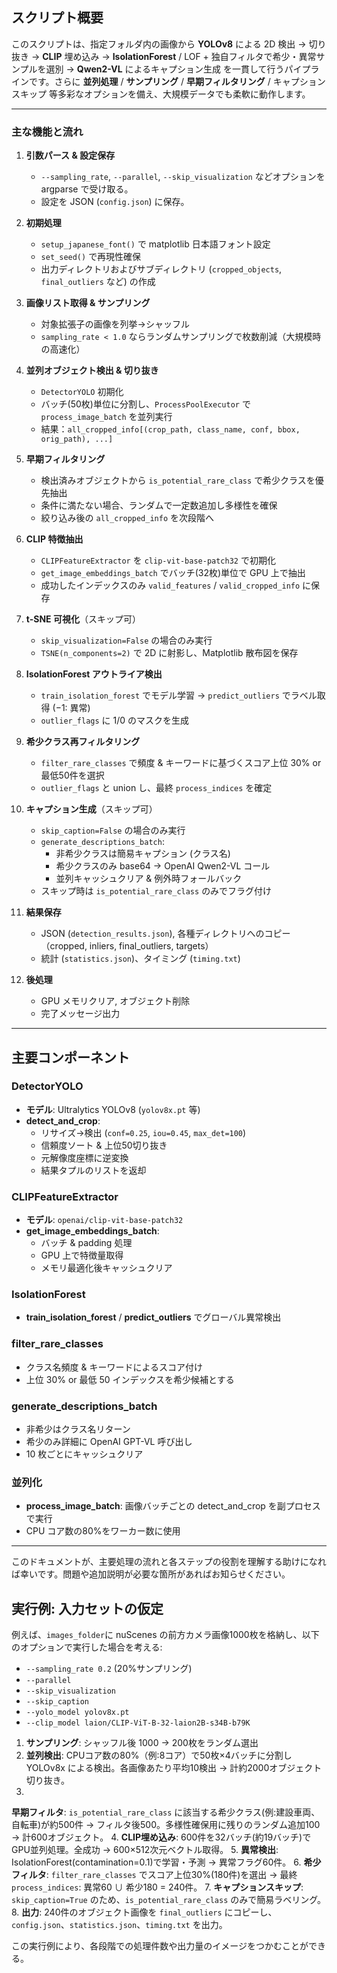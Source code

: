 ## スクリプト概要

このスクリプトは、指定フォルダ内の画像から **YOLOv8** による 2D 検出 → 切り抜き → **CLIP** 埋め込み → **IsolationForest** / LOF + 独自フィルタで希少・異常サンプルを選別 → **Qwen2-VL** によるキャプション生成 を一貫して行うパイプラインです。さらに **並列処理** / **サンプリング** / **早期フィルタリング** / キャプションスキップ 等多彩なオプションを備え、大規模データでも柔軟に動作します。

---

### 主な機能と流れ

1. **引数パース & 設定保存**

   - `--sampling_rate`, `--parallel`, `--skip_visualization` などオプションを argparse で受け取る。
   - 設定を JSON (`config.json`) に保存。

2. **初期処理**

   - `setup_japanese_font()` で matplotlib 日本語フォント設定
   - `set_seed()` で再現性確保
   - 出力ディレクトリおよびサブディレクトリ (`cropped_objects`, `final_outliers` など) の作成

3. **画像リスト取得 & サンプリング**

   - 対象拡張子の画像を列挙→シャッフル
   - `sampling_rate < 1.0` ならランダムサンプリングで枚数削減（大規模時の高速化）

4. **並列オブジェクト検出 & 切り抜き**

   - `DetectorYOLO` 初期化
   - バッチ(50枚)単位に分割し、`ProcessPoolExecutor` で `process_image_batch` を並列実行
   - 結果：`all_cropped_info[(crop_path, class_name, conf, bbox, orig_path), ...]`

5. **早期フィルタリング**

   - 検出済みオブジェクトから `is_potential_rare_class` で希少クラスを優先抽出
   - 条件に満たない場合、ランダムで一定数追加し多様性を確保
   - 絞り込み後の `all_cropped_info` を次段階へ

6. **CLIP 特徴抽出**

   - `CLIPFeatureExtractor` を `clip-vit-base-patch32` で初期化
   - `get_image_embeddings_batch` でバッチ(32枚)単位で GPU 上で抽出
   - 成功したインデックスのみ `valid_features` / `valid_cropped_info` に保存

7. **t-SNE 可視化**（スキップ可）

   - `skip_visualization=False` の場合のみ実行
   - `TSNE(n_components=2)` で 2D に射影し、Matplotlib 散布図を保存

8. **IsolationForest アウトライア検出**

   - `train_isolation_forest` でモデル学習 → `predict_outliers` でラベル取得 (−1: 異常)
   - `outlier_flags` に 1/0 のマスクを生成

9. **希少クラス再フィルタリング**

   - `filter_rare_classes` で頻度 & キーワードに基づくスコア上位 30% or 最低50件を選択
   - `outlier_flags` と union し、最終 `process_indices` を確定

10. **キャプション生成**（スキップ可）

    - `skip_caption=False` の場合のみ実行
    - `generate_descriptions_batch`:
      - 非希少クラスは簡易キャプション (クラス名)
      - 希少クラスのみ base64 → OpenAI Qwen2-VL コール
      - 並列キャッシュクリア & 例外時フォールバック
    - スキップ時は `is_potential_rare_class` のみでフラグ付け

11. **結果保存**

    - JSON (`detection_results.json`), 各種ディレクトリへのコピー（cropped, inliers, final\_outliers, targets）
    - 統計 (`statistics.json`)、タイミング (`timing.txt`)

12. **後処理**

    - GPU メモリクリア, オブジェクト削除
    - 完了メッセージ出力

---

## 主要コンポーネント

### DetectorYOLO

- **モデル**: Ultralytics YOLOv8 (`yolov8x.pt` 等)
- **detect\_and\_crop**:
  - リサイズ→検出 (`conf=0.25`, `iou=0.45`, `max_det=100`)
  - 信頼度ソート & 上位50切り抜き
  - 元解像度座標に逆変換
  - 結果タプルのリストを返却

### CLIPFeatureExtractor

- **モデル**: `openai/clip-vit-base-patch32`
- **get\_image\_embeddings\_batch**:
  - バッチ & padding 処理
  - GPU 上で特徴量取得
  - メモリ最適化後キャッシュクリア

### IsolationForest

- **train\_isolation\_forest** / **predict\_outliers** でグローバル異常検出

### filter\_rare\_classes

- クラス名頻度 & キーワードによるスコア付け
- 上位 30% or 最低 50 インデックスを希少候補とする

### generate\_descriptions\_batch

- 非希少はクラス名リターン
- 希少のみ詳細に OpenAI GPT-VL 呼び出し
- 10 枚ごとにキャッシュクリア

### 並列化

- **process\_image\_batch**: 画像バッチごとの detect\_and\_crop を副プロセスで実行
- CPU コア数の80%をワーカー数に使用

---

このドキュメントが、主要処理の流れと各ステップの役割を理解する助けになれば幸いです。問題や追加説明が必要な箇所があればお知らせください。

## 実行例: 入力セットの仮定

例えば、`images_folder`に nuScenes の前方カメラ画像1000枚を格納し、以下のオプションで実行した場合を考える:

- `--sampling_rate 0.2` (20%サンプリング)
- `--parallel`
- `--skip_visualization`
- `--skip_caption`
- `--yolo_model yolov8x.pt`
- `--clip_model laion/CLIP-ViT-B-32-laion2B-s34B-b79K`

1. **サンプリング**: シャッフル後 1000 → 200枚をランダム選出
2. **並列検出**: CPUコア数の80%（例:8コア）で50枚×4バッチに分割し YOLOv8x による検出。各画像あたり平均10検出 → 計約2000オブジェクト切り抜き。
3.

   **早期フィルタ**: `is_potential_rare_class` に該当する希少クラス(例:建設車両、自転車)が約500件 → フィルタ後500。多様性確保用に残りのランダム追加100 → 計600オブジェクト。
4. **CLIP埋め込み**: 600件を32バッチ(約19バッチ)でGPU並列処理。全成功 → 600×512次元ベクトル取得。
5. **異常検出**: IsolationForest(contamination=0.1)で学習・予測 → 異常フラグ60件。
6. **希少フィルタ**: `filter_rare_classes` でスコア上位30%(180件)を選出 → 最終 `process_indices`: 異常60 ∪ 希少180 = 240件。
7. **キャプションスキップ**: `skip_caption=True` のため、`is_potential_rare_class` のみで簡易ラベリング。
8. **出力**: 240件のオブジェクト画像を `final_outliers` にコピーし、`config.json`、`statistics.json`、`timing.txt` を出力。

この実行例により、各段階での処理件数や出力量のイメージをつかむことができる。

